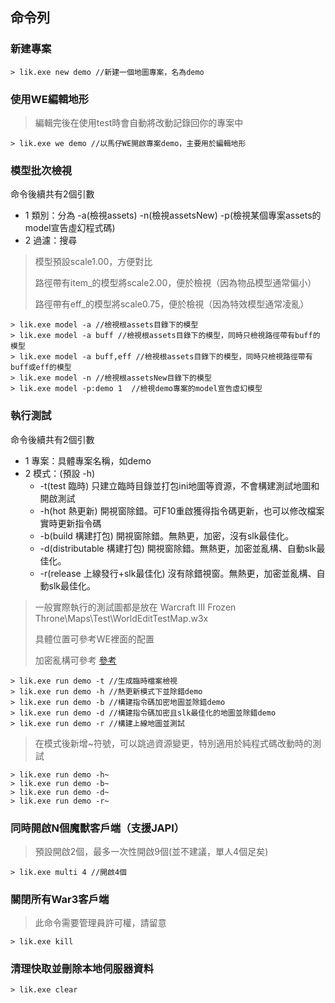 ## 命令列

### 新建專案

```
> lik.exe new demo //新建一個地圖專案，名為demo
```

### 使用WE編輯地形

> 編輯完後在使用test時會自動將改動記錄回你的專案中

```
> lik.exe we demo //以馬仔WE開啟專案demo，主要用於編輯地形
```

### 模型批次檢視

命令後續共有2個引數

* 1 類別：分為 -a(檢視assets) -n(檢視assetsNew) -p(檢視某個專案assets的model宣告虛幻程式碼)
* 2 過濾：搜尋

> 模型預設scale1.00，方便對比
> 
> 路徑帶有item_的模型將scale2.00，便於檢視（因為物品模型通常偏小）
>
> 路徑帶有eff_的模型將scale0.75，便於檢視（因為特效模型通常凌亂）

```
> lik.exe model -a //檢視根assets目錄下的模型
> lik.exe model -a buff //檢視根assets目錄下的模型，同時只檢視路徑帶有buff的模型
> lik.exe model -a buff,eff //檢視根assets目錄下的模型，同時只檢視路徑帶有buff或eff的模型
> lik.exe model -n //檢視根assetsNew目錄下的模型
> lik.exe model -p:demo 1  //檢視demo專案的model宣告虛幻模型
```

### 執行測試

命令後續共有2個引數

* 1 專案：具體專案名稱，如demo
* 2 模式：(預設 -h)
  * -t(test 臨時) 只建立臨時目錄並打包ini地圖等資源，不會構建測試地圖和開啟測試
  * -h(hot 熱更新) 開視窗除錯。可F10重啟獲得指令碼更新，也可以修改檔案實時更新指令碼
  * -b(build 構建打包) 開視窗除錯。無熱更，加密，沒有slk最佳化。
  * -d(distributable 構建打包) 開視窗除錯。無熱更，加密並亂構、自動slk最佳化。
  * -r(release 上線發行+slk最佳化) 沒有除錯視窗。無熱更，加密並亂構、自動slk最佳化。

> 一般實際執行的測試圖都是放在 Warcraft III Frozen Throne\Maps\Test\WorldEditTestMap.w3x
>
> 具體位置可參考WE裡面的配置
>
> 加密亂構可參考 [參考](https://lik.hunzsig.org/?p=other&n=encrypt)

```
> lik.exe run demo -t //生成臨時檔案檢視
> lik.exe run demo -h //熱更新模式下並除錯demo
> lik.exe run demo -b //構建指令碼加密地圖並除錯demo
> lik.exe run demo -d //構建指令碼加密且slk最佳化的地圖並除錯demo
> lik.exe run demo -r //構建上線地圖並測試
```

> 在模式後新增~符號，可以跳過資源變更，特別適用於純程式碼改動時的測試

```
> lik.exe run demo -h~
> lik.exe run demo -b~
> lik.exe run demo -d~
> lik.exe run demo -r~
```

### 同時開啟N個魔獸客戶端（支援JAPI）

> 預設開啟2個，最多一次性開啟9個(並不建議，單人4個足矣)

```
> lik.exe multi 4 //開啟4個
```

### 關閉所有War3客戶端

> 此命令需要管理員許可權，請留意

```
> lik.exe kill
```

### 清理快取並刪除本地伺服器資料

```
> lik.exe clear
```

